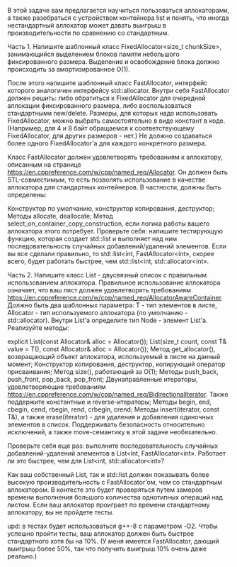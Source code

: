 В этой задаче вам предлагается научиться пользоваться аллокаторами, а также разобраться с устройством контейнера list и понять, что иногда нестандартный аллокатор может давать выигрыш в производительности по сравнению со стандартным.

Часть 1. Напишите шаблонный класс FixedAllocator<size_t chunkSize>, занимающийся выделением блоков памяти небольшого фиксированного размера. Выделение и освобождение блока должно происходить за амортизированное O(1).

После этого напишите шаблонный класс FastAllocator<typename T>, интерфейс которого аналогичен интерфейсу std::allocator. Внутри себя FastAllocator должен решить: либо обратиться к FixedAllocator для очередной аллокации фиксированного размера, либо воспользоваться стандартными new/delete. Размеры, для которых надо использовать FixedAllocator, можно выбрать самостоятельно в виде констант в коде. (Например, для 4 и 8 байт обращаемся к соответствующему FixedAllocator, для других размеров - нет.) Не должно создаваться более одного FixedAllocator’а для каждого конкретного размера.

Класс FastAllocator должен удовлетворять требованиям к аллокатору, описанным на странице https://en.cppreference.com/w/cpp/named_req/Allocator. Он должен быть STL-совместимым, то есть позволять использование в качестве аллокатора для стандартных контейнеров. В частности, должны быть определены:

Конструктор по умолчанию, конструктор копирования, деструктор;
Методы allocate, deallocate;
Метод select_on_container_copy_construction, если логика работы вашего аллокатора этого потребует.
Проверьте себя: напишите тестирующую функцию, которая создает std::list и выполняет над ним последовательность случайных добавлений/удалений элементов. Если вы все сделали правильно, то std::list<int, FastAllocator<int», скорее всего, будет работать быстрее, чем std::list<int, std::allocator<int».

Часть 2. Напишите класс List - двусвязный список с правильным использованием аллокатора. Правильное использование аллокатора означает, что ваш лист должен удовлетворять требованиям https://en.cppreference.com/w/cpp/named_req/AllocatorAwareContainer. Должно быть два шаблонных параметра: T - тип элементов в листе, Allocator - тип используемого аллокатора (по умолчанию - std::allocator<T>). Внутри List’а определите тип Node - элемент List’а. Реализуйте методы:

explicit List(const Allocator& alloc = Allocator());
List(size_t count, const T& value = T(), const Allocator& alloc = Allocator());
Метод get_allocator(), возвращающий объект аллокатора, используемый в листе на данный момент;
Конструктор копирования, деструктор, копирующий оператор присваивания;
Метод size(), работающий за O(1);
Методы push_back, push_front, pop_back, pop_front;
Двунаправленные итераторы, удовлетворяющие требованиям https://en.cppreference.com/w/cpp/named_req/BidirectionalIterator. Также поддержите константные и reverse-итераторы;
Методы begin, end, cbegin, cend, rbegin, rend, crbegin, crend;
Методы insert(iterator, const T&), а также erase(iterator) - для удаления и добавления одиночных элементов в список.
Поддерживать безопасность относительно исключений, а также move-семантику в этой задаче необязательно.

Проверьте себя еще раз: выполните последовательность случайных добавлений-удалений элементов в List<int, FastAllocator<int». Работает ли это быстрее, чем для List<int, std::allocator<int»?

Как ваш собственный List, так и std::list должен показывать более высокую производительность с FastAllocator’ом, чем со стандартным аллокатором. В контесте это будет проверяться путем замеров времени выполнения большого количества однотипных операций над листом. Если ваш аллокатор проиграет по времени стандартному аллокатору, вы не пройдете тесты.

upd: в тестах будет использоваться g++-8 с параметром -O2. Чтобы успешно пройти тесты, ваш аллокатор должен быть быстрее стандартного хотя бы на 10%. (У меня имеется FastAllocator, дающий выигрыш более 50%, так что получить выигрыш 10% очень даже реально.)

